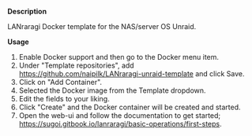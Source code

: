 **Description**

LANraragi Docker template for the NAS/server OS Unraid.

**Usage**
1. Enable Docker support and then go to the Docker menu item.
2. Under "Template repositories", add https://github.com/naipilk/LANraragi-unraid-template and click Save.
3. Click on "Add Container".
4. Selected the Docker image from the Template dropdown.
5. Edit the fields to your liking.
6. Click "Create" and the Docker container will be created and started.
7. Open the web-ui and follow the documentation to get started; https://sugoi.gitbook.io/lanraragi/basic-operations/first-steps.
